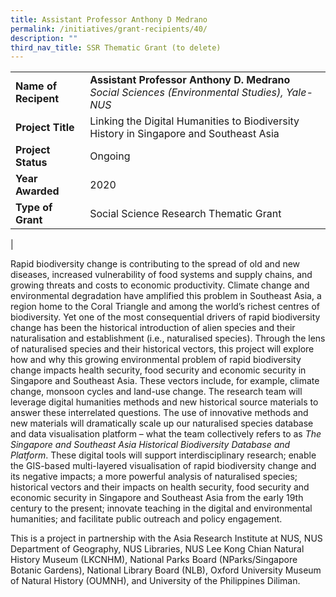 ```yaml
---
title: Assistant Professor Anthony D Medrano
permalink: /initiatives/grant-recipients/40/
description: ""
third_nav_title: SSR Thematic Grant (to delete)
---
```



|  |  |
|---|---|
| **Name of Recipent** | **Assistant Professor Anthony D. Medrano**<br>_Social Sciences (Environmental Studies), Yale-NUS_ |
| **Project Title** | Linking the Digital Humanities to Biodiversity History in Singapore and Southeast Asia |
| **Project Status** | Ongoing |
| **Year Awarded** | 2020 |
| **Type of Grant** | Social Science Research Thematic Grant |
|

Rapid biodiversity change is contributing to the spread of old and new diseases, increased vulnerability of food systems and supply chains, and growing threats and costs to economic productivity. Climate change and environmental degradation have amplified this problem in Southeast Asia, a region home to the Coral Triangle and among the world’s richest centres of biodiversity. Yet one of the most consequential drivers of rapid biodiversity change has been the historical introduction of alien species and their naturalisation and establishment (i.e., naturalised species). Through the lens of naturalised species and their historical vectors, this project will explore how and why this growing environmental problem of rapid biodiversity change impacts health security, food security and economic security in Singapore and Southeast Asia. These vectors include, for example, climate change, monsoon cycles and land-use change. The research team will leverage digital humanities methods and new historical source materials to answer these interrelated questions. The use of innovative methods and new materials will dramatically scale up our naturalised species database and data visualisation platform – what the team collectively refers to as _The Singapore and Southeast Asia Historical Biodiversity Database and Platform_. These digital tools will support interdisciplinary research; enable the GIS-based multi-layered visualisation of rapid biodiversity change and its negative impacts; a more powerful analysis of naturalised species; historical vectors and their impacts on health security, food security and economic security in Singapore and Southeast Asia from the early 19th century to the present; innovate teaching in the digital and environmental humanities; and facilitate public outreach and policy engagement.

This is a project in partnership with the Asia Research Institute at NUS, NUS Department of Geography, NUS Libraries, NUS Lee Kong Chian Natural History Museum (LKCNHM), National Parks Board (NParks/Singapore Botanic Gardens), National Library Board (NLB), Oxford University Museum of Natural History (OUMNH), and University of the Philippines Diliman.